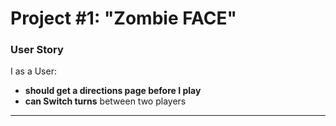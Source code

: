 # Project #1: "Zombie FACE"

### User Story

I as a User:

* **should get a directions page before I play**
* **can Switch turns** between two players


---
